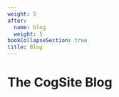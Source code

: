 ```yaml
---
weight: 5
after:
  name: blog
  weight: 5
bookCollapseSection: true
title: Blog
---
```


# The CogSite Blog
